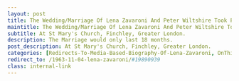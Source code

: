 ```yaml
---
layout: post
title: The Wedding/Marriage Of Lena Zavaroni And Peter Wiltshire Took Place &#124; 30 September 1989
maintitle: The Wedding/Marriage Of Lena Zavaroni And Peter Wiltshire Took Place
subtitle: At St Mary's Church, Finchley, Greater London.
description: The Marriage would only last 18 months.
post_description: At St Mary's Church, Finchley, Greater London.
categories: [Redirects-To-Media-Based-Biography-Of-Lena-Zavaroni, OnThisDay30September]
redirect_to: /1963-11-04-lena-zavaroni/#19890939
class: internal-link
---
```



